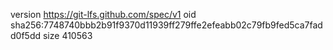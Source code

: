 version https://git-lfs.github.com/spec/v1
oid sha256:7748740bbb2b91f9370d11939ff279ffe2efeabb02c79fb9fed5ca7fadd0f5dd
size 410563

